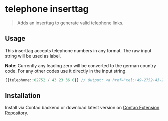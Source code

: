 # telephone inserttag

> Adds an inserttag to generate valid telephone links.


## Usage

This inserttag accepts telephone numbers in any format. The raw input string will be used as label.

**Note**: Currently any leading zero will be converted to the german country code. For any other codes use it directly in the input string.

```PHP
{{telephone::02752 / 43 23 36 0}} // Output: <a href="tel:+49-2752-43-23-36-0">02752 / 43 23 36 0</a>
```

## Installation

Install via Contao backend or download latest version on [Contao Extension Repository](https://contao.org/de/erweiterungsliste/view/telephone_inserttag.de.html).
